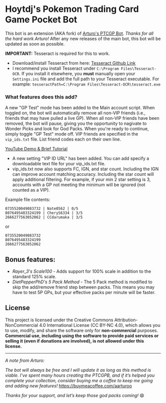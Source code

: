 # Hoytdj's Pokemon Trading Card Game Pocket Bot
This bot is an extension (AKA fork) of [Arturo's PTCGP Bot](https://github.com/Arturo-1212/PTCGPB). _Thanks for all the hard work Arturo!_ After any new releases of the main bot, this bot will be updated as soon as possible.

**IMPORTANT:** Tesseract is required for this to work.
* Download/install Tesseract from here: [Tesseract Github Link](https://github.com/UB-Mannheim/tesseract/wiki) 
* I recommend you install Tesseract under `C:\Program Files\Tesseract-OCR`. If you install it elsewhere, you **must** manually open your `Settings.ini` file and add the full path to your Tesseract executable. For example: `tesseractPath=C:\Program Files\Tesseract-OCR\tesseract.exe`

### What features does this add?
A new "GP Test" mode has been added to the Main account script. When toggled on, the bot will automatically remove all non-VIP friends (i.e., friends that may have pulled a live GP). When all non-VIP friends have been removed, the bot will pause, giving you the opportunity to nagivate to Wonder Picks and look for God Packs. When you're ready to continue, simply toggle "GP Test" mode off.
VIP friends are specified in the `vip_ids.txt` file. List friend codes each on their own line.

[YouTube Demo & Brief Tutorial](https://youtu.be/EHEwbdloBjM)

- A new setting "VIP ID URL" has been added. You can add specify a downloadable text file for your vip_ids.txt file.
- vip_ids.txt now also supports FC, IGN, and star count. Including the IGN can improve account matching accuracy. Including the star count will apply additional filtering. For example, if your min 2 star setting is 3, accounts with a GP not meeting the minimum will be ignored (not counted as a VIP).

Example file contents:
```
0735520049083732 | Nate0562 | 0/5
8076495483324199 | CheryS6334 | 3/5
2666277563052062 | CCdarumaka | 3/5
```
or
```
0735520049083732
8076495483324199
2666277563052062
```

## Bonus features:
* _Rayer_3's Scale100_ - Adds support for 100% scale in addition to the standard 125% scale.
* _DietPepperPhD's 5 Pack Method_ - The 5 Pack method is modified to skip the add/remove friend step between packs. This means you may have to test 5P GPs, but your effective packs per minute will be faster.

## License
This project is licensed under the Creative Commons Attribution-NonCommercial 4.0 International License (CC BY-NC 4.0), which allows you to use, modify, and share the software only for **non-commercial** purposes.
**Commercial use, including using the software to provide paid services or selling it (even if donations are involved), is not allowed under this license.**

------------------------------------------
_A note from Arturo:_

_The bot will always be free and I will update it as long as this method is viable. I've spent many hours creating the PTCGPB, and if it’s helped you complete your collection, consider buying me a coffee to keep me going and adding new features!_
https://buymeacoffee.com/aarturoo

_Thanks for your support, and let’s keep those god packs coming!_ 😄
